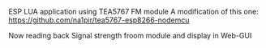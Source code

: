 ESP LUA application using TEA5767 FM module
A modification of this one:
https://github.com/na1pir/tea5767-esp8266-nodemcu

Now reading back Signal strength froom module and display in Web-GUI
